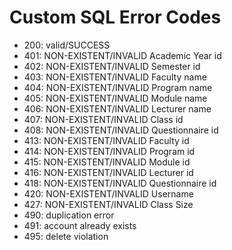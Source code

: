 # Custom SQL Error Codes

- 200: valid/SUCCESS
- 401: NON-EXISTENT/INVALID Academic Year id
- 402: NON-EXISTENT/INVALID Semester id
- 403: NON-EXISTENT/INVALID Faculty name
- 404: NON-EXISTENT/INVALID Program name
- 405: NON-EXISTENT/INVALID Module name
- 406: NON-EXISTENT/INVALID Lecturer name
- 407: NON-EXISTENT/INVALID Class id
- 408: NON-EXISTENT/INVALID Questionnaire id
- 413: NON-EXISTENT/INVALID Faculty id
- 414: NON-EXISTENT/INVALID Program id
- 415: NON-EXISTENT/INVALID Module id
- 416: NON-EXISTENT/INVALID Lecturer id
- 418: NON-EXISTENT/INVALID Questionnaire id
- 420: NON-EXISTENT/INVALID Username
- 427: NON-EXISTENT/INVALID Class Size
- 490: duplication error
- 491: account already exists
- 495: delete violation
